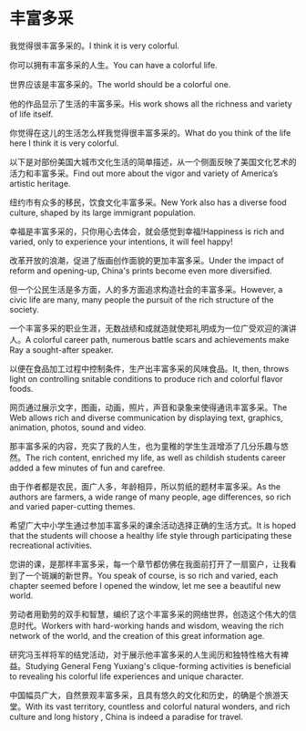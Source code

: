 # 丰富多采

<p><span class="chinese">我觉得很丰富多采的。</span><span class="english">I think it is very colorful.</span></p>

<p><span class="chinese">你可以拥有丰富多采的人生。</span><span class="english">You can have a colorful life.</span></p>

<p><span class="chinese">世界应该是丰富多采的。</span><span class="english">The world should be a colorful one.</span></p>

<p><span class="chinese">他的作品显示了生活的丰富多采。</span><span class="english">His work shows all the richness and variety of life itself.</span></p>

<p><span class="chinese">你觉得在这儿的生活怎么样我觉得很丰富多采的。</span><span class="english">What do you think of the life here I think it is very colorful.</span></p>

<p><span class="chinese">以下是对部份美国大城市文化生活的简单描述，从一个侧面反映了美国文化艺术的活力和丰富多采。</span><span class="english">Find out more about the vigor and variety of America’s artistic heritage.</span></p>

<p><span class="chinese">纽约市有众多的移民，饮食文化丰富多采。</span><span class="english">New York also has a diverse food culture, shaped by its large immigrant population.</span></p>

<p><span class="chinese">幸福是丰富多采的，只你用心去体会，就会感觉到幸福!</span><span class="english">Happiness is rich and varied, only to experience your intentions, it will feel happy!</span></p>

<p><span class="chinese">改革开放的浪潮，促进了版画创作面貌的更加丰富多采。</span><span class="english">Under the impact of reform and opening-up, China's prints become even more diversified.</span></p>

<p><span class="chinese">但一个公民生活是多方面，人的多方面追求构造社会的丰富多采。</span><span class="english">However, a civic life are many, many people the pursuit of the rich structure of the society.</span></p>

<p><span class="chinese">一个丰富多采的职业生涯，无数战绩和成就造就使郑礼明成为一位广受欢迎的演讲人。</span><span class="english">A colorful career path, numerous battle scars and achievements make Ray a sought-after speaker.</span></p>

<p><span class="chinese">以便在食品加工过程中控制条件，生产出丰富多采的风味食品。</span><span class="english">It, then, throws light on controlling snitable conditions to produce rich and colorful flavor foods.</span></p>

<p><span class="chinese">网页通过展示文字，图画，动画，照片，声音和录象来使得通讯丰富多采。</span><span class="english">The Web allows rich and diverse communication by displaying text, graphics, animation, photos, sound and video.</span></p>

<p><span class="chinese">那丰富多采的内容，充实了我的人生，也为童稚的学生生涯增添了几分乐趣与悠然。</span><span class="english">The rich content, enriched my life, as well as childish students career added a few minutes of fun and carefree.</span></p>

<p><span class="chinese">由于作者都是农民，面广人多，年龄相异，所以剪纸的题材丰富多采。</span><span class="english">As the authors are farmers, a wide range of many people, age differences, so rich and varied paper-cutting themes.</span></p>

<p><span class="chinese">希望广大中小学生通过参加丰富多采的课余活动选择正确的生活方式。</span><span class="english">It is hoped that the students will choose a healthy life style through participating these recreational activities.</span></p>

<p><span class="chinese">您讲的课，是那样丰富多采，每一个章节都仿佛在我面前打开了一扇窗户，让我看到了一个斑斓的新世界。</span><span class="english">You speak of course, is so rich and varied, each chapter seemed before I opened the window, let me see a beautiful new world.</span></p>

<p><span class="chinese">劳动者用勤劳的双手和智慧，编织了这个丰富多采的网络世界，创造这个伟大的信息时代。</span><span class="english">Workers with hard-working hands and wisdom, weaving the rich network of the world, and the creation of this great information age.</span></p>

<p><span class="chinese">研究冯玉祥将军的结党活动，对于展示他丰富多采的人生阅历和独特性格大有裨益。</span><span class="english">Studying General Feng Yuxiang's clique-forming activities is beneficial to revealing his colorful life experiences and unique character.</span></p>

<p><span class="chinese">中国幅员广大，自然景观丰富多采，且具有悠久的文化和历史，的确是个旅游天堂。</span><span class="english">With its vast territory, countless and colorful natural wonders, and rich culture and long history , China is indeed a paradise for travel.</span></p>

